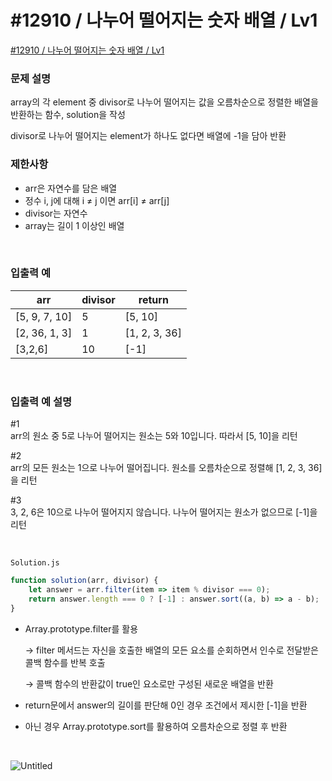 # #12910 / 나누어 떨어지는 숫자 배열 / Lv1

[#12910 / 나누어 떨어지는 숫자 배열 / Lv1](https://school.programmers.co.kr/learn/courses/30/lessons/12910)

### **문제 설명**

array의 각 element 중 divisor로 나누어 떨어지는 값을 오름차순으로 정렬한 배열을 반환하는 함수, solution을 작성

divisor로 나누어 떨어지는 element가 하나도 없다면 배열에 -1을 담아 반환

### 제한사항
- arr은 자연수를 담은 배열
- 정수 i, j에 대해 i ≠ j 이면 arr[i] ≠ arr[j]
- divisor는 자연수
- array는 길이 1 이상인 배열
<br>

### 입출력 예

| arr | divisor | return |
| --- | --- | --- |
| [5, 9, 7, 10] | 5 | [5, 10] |
| [2, 36, 1, 3] | 1 | [1, 2, 3, 36] |
| [3,2,6] | 10 | [-1] |

<br>

### 입출력 예 설명

#1 <br>
arr의 원소 중 5로 나누어 떨어지는 원소는 5와 10입니다. 따라서 [5, 10]을 리턴

#2 <br>
arr의 모든 원소는 1으로 나누어 떨어집니다. 원소를 오름차순으로 정렬해 [1, 2, 3, 36]을 리턴

#3 <br>
3, 2, 6은 10으로 나누어 떨어지지 않습니다. 나누어 떨어지는 원소가 없으므로 [-1]을 리턴

<br>

`Solution.js`

```jsx
function solution(arr, divisor) {
    let answer = arr.filter(item => item % divisor === 0);
    return answer.length === 0 ? [-1] : answer.sort((a, b) => a - b);
}
```
- Array.prototype.filter를 활용

    → filter 메서드는 자신을 호출한 배열의 모든 요소를 순회하면서 인수로 전달받은 콜백 함수를 반복 호출

    → 콜백 함수의 반환값이 true인 요소로만 구성된 새로운 배열을 반환

- return문에서 answer의 길이를 판단해 0인 경우 조건에서 제시한 [-1]을 반환

- 아닌 경우 Array.prototype.sort를 활용하여 오름차순으로 정렬 후 반환

<br>

![Untitled](https://github.com/Yu-Jaeyoung/algorithm/assets/109587069/de03da1b-3fdb-4222-bf5f-2beafa9c5946)